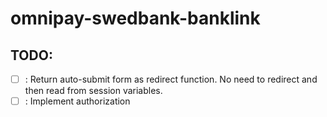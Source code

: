 # omnipay-swedbank-banklink

## TODO:
- [ ] : Return auto-submit form as redirect function. No need to redirect and then read from session variables.
- [ ] : Implement authorization
